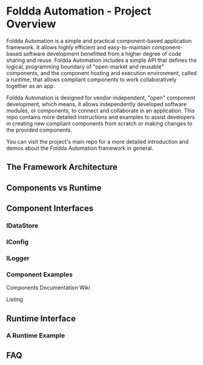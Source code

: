 # Foldda Automation - Project Overview

Foldda Automation is a simple and practical component-based application framework. It allows highly efficient and easy-to-maintain component-based software development benefitted from a higher degree of code sharing and reuse. Foldda Automation includes a simple API that defines the logical, programming boundary of "open-market and reusable" components, and the component hosting and execution environment, called a runtime, that allows compliant components to work collaboratively together as an app.

Foldda Automation is designed for vendor-independent, "open" component development, which means, it allows independently developed software modules, or components, to connect and collaborate in an application. This repo contains more detailed instructions and examples to assist developers in creating new compliant components from scratch or making changes to the provided components. 

You can visit the project's main repo for a more detailed introduction and demos about the Foldda Automation framework in general. 

## The Framework Architecture


## Components vs Runtime

## Component Interfaces

### IDataStore

### IConfig

### ILogger

### Component Examples

Components Documentation Wiki

Listing


## Runtime Interface

### A Runtime Example

## FAQ


